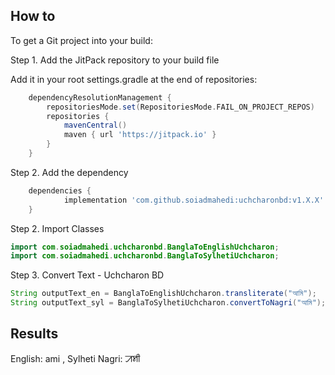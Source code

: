## How to
To get a Git project into your build:

Step 1. Add the JitPack repository to your build file

Add it in your root settings.gradle at the end of repositories:
```gradle
	dependencyResolutionManagement {
		repositoriesMode.set(RepositoriesMode.FAIL_ON_PROJECT_REPOS)
		repositories {
			mavenCentral()
			maven { url 'https://jitpack.io' }
		}
	}
```

Step 2. Add the dependency
```gradle
	dependencies {
	        implementation 'com.github.soiadmahedi:uchcharonbd:v1.X.X'
	}
```

Step 2. Import Classes
```java
import com.soiadmahedi.uchcharonbd.BanglaToEnglishUchcharon;
import com.soiadmahedi.uchcharonbd.BanglaToSylhetiUchcharon;
```

Step 3. Convert Text - Uchcharon BD
```java
String outputText_en = BanglaToEnglishUchcharon.transliterate("আমি");
String outputText_syl = BanglaToSylhetiUchcharon.convertToNagri("আমি");
```

## Results
English: ami ,
Sylheti Nagri: ꠀꠝꠤ
